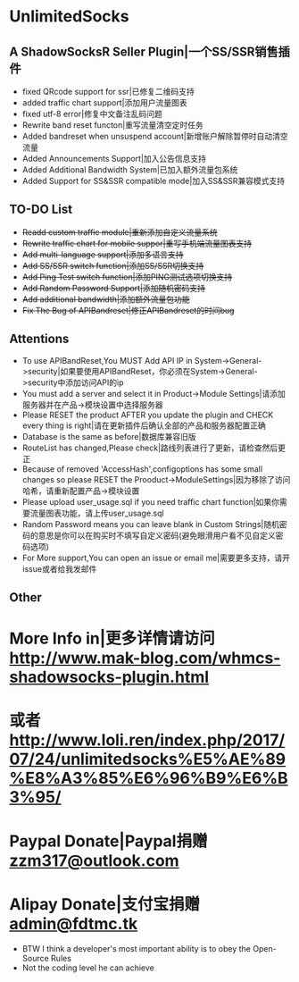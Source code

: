 # UnlimitedSocks
## A ShadowSocksR Seller Plugin|一个SS/SSR销售插件

* fixed QRcode support for ssr|已修复二维码支持
* added traffic chart support|添加用户流量图表
* fixed utf-8 error|修复中文备注乱码问题
* Rewrite band reset functon|重写流量清空定时任务
* Added bandreset when unsuspend account|新增账户解除暂停时自动清空流量
* Added Announcements Support|加入公告信息支持
* Added Additional Bandwidth System|已加入额外流量包系统
* Added Support for SS&SSR compatible mode|加入SS&SSR兼容模式支持

## TO-DO List
* ~~Readd custom traffic module|重新添加自定义流量系统~~
* ~~Rewrite traffic chart for mobile suppor|重写手机端流量图表支持~~
* ~~Add multi-language support|添加多语言支持~~
* ~~Add SS/SSR switch function|添加SS/SSR切换支持~~
* ~~Add Ping Test switch function|添加PING测试选项切换支持~~
* ~~Add Random Password Support|添加随机密码支持~~
* ~~Add additional bandwidth|添加额外流量包功能~~
* ~~Fix The Bug of APIBandreset|修正APIBandreset的时间bug~~

## Attentions
* To use APIBandReset,You MUST Add API IP in System->General->security|如果要使用APIBandReset，你必须在System->General->security中添加访问API的ip
* You must add a server and select it in Product->Module Settings|请添加服务器并在产品->模块设置中选择服务器
* Please RESET the product AFTER you update the plugin and CHECK every thing is right|请在更新插件后确认全部的产品和服务器配置正确
* Database is the same as before|数据库兼容旧版
* RouteList has changed,Please check|路线列表进行了更新，请检查然后更正
* Because of removed 'AccessHash',configoptions has some small changes so please RESET the Prooduct->ModuleSettings|因为移除了访问哈希，请重新配置产品->模块设置
* Please upload user_usage.sql if you need traffic chart function|如果你需要流量图表功能，请上传user_usage.sql
* Random Password means you can leave blank in Custom Strings|随机密码的意思是你可以在购买时不填写自定义密码(避免眼滑用户看不见自定义密码选项)
* For More support,You can open an issue or email me|需要更多支持，请开issue或者给我发邮件

## Other
# More Info in|更多详情请访问 http://www.mak-blog.com/whmcs-shadowsocks-plugin.html
# 或者 http://www.loli.ren/index.php/2017/07/24/unlimitedsocks%E5%AE%89%E8%A3%85%E6%96%B9%E6%B3%95/

# Paypal Donate|Paypal捐赠 zzm317@outlook.com
# Alipay Donate|支付宝捐赠 admin@fdtmc.tk

* BTW I think a developer's most important ability is to obey the Open-Source Rules
* Not the coding level he can achieve
